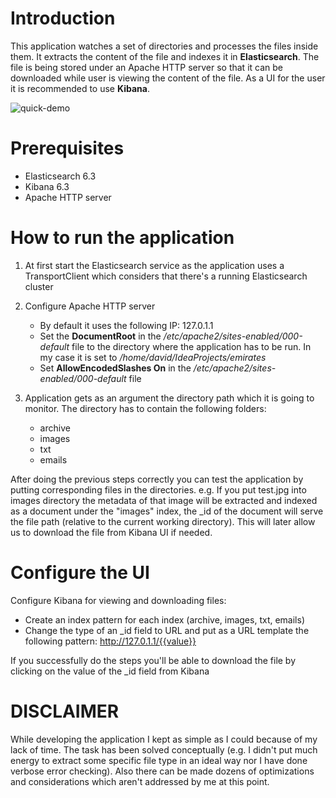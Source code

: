 # Introduction

This application watches a set of directories and processes the files inside them. It extracts the content of the file and indexes
it in **Elasticsearch**. The file is being stored under an Apache HTTP server so that it can be downloaded while user is viewing
the content of the file. As a UI for the user it is recommended to use **Kibana**.

![quick-demo](https://github.com/mdavit/emirates/blob/master/demo.gif)

# Prerequisites 

- Elasticsearch 6.3
- Kibana 6.3
- Apache HTTP server

# How to run the application

1. At first start the Elasticsearch service as the application uses a TransportClient which considers that there's a running Elasticsearch cluster

2. Configure Apache HTTP server
   - By default it uses the following IP: 127.0.1.1 
   - Set the **DocumentRoot** in the */etc/apache2/sites-enabled/000-default* file to the directory where the application has to be run. In my case it is set to */home/david/IdeaProjects/emirates*
   - Set  **AllowEncodedSlashes On** in the */etc/apache2/sites-enabled/000-default*  file

3. Application gets as an argument the directory path which it is going to monitor. The directory has to contain the following folders:
   - archive
   - images
   - txt
   - emails
  
  After doing the previous steps correctly you can test the application by putting corresponding files in the directories. e.g.
  If you put test.jpg into images directory the metadata of that image will be extracted and indexed as a document under the "images" index,
  the _id of the document will serve the file path (relative to the current working directory). This will later allow us to download the file from Kibana UI if needed.
 
 # Configure the UI
 
 Configure Kibana for viewing and downloading files:
 - Create an index pattern for each index (archive, images, txt, emails)
 - Change the type of an _id field to URL and put as a URL template the following pattern: http://127.0.1.1/{{value}}

 If you successfully do the steps you'll be able to download the file by clicking on the value of the _id field from Kibana
 
 # DISCLAIMER
 
 While developing the application I kept as simple as I could because of my lack of time. The task has been solved conceptually (e.g. I didn't put much energy to extract some specific file type in an ideal way nor I have done verbose error checking). Also there can be made dozens of optimizations and considerations which aren't addressed by me at this point.

